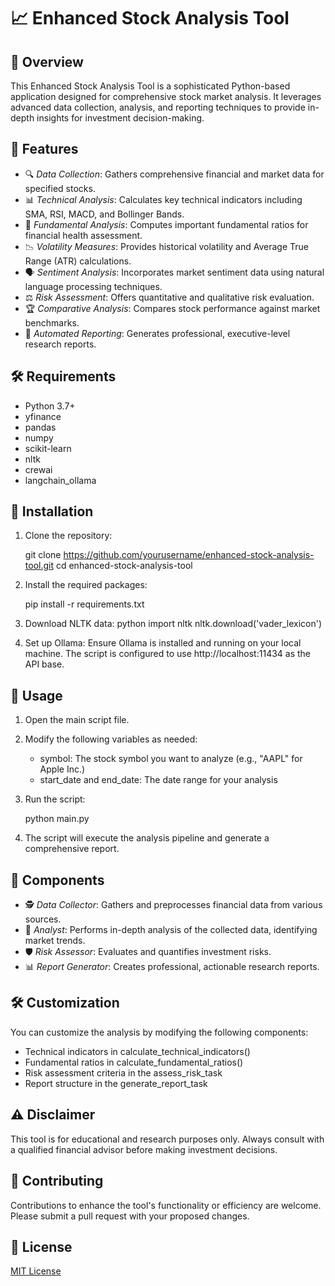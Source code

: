 # 📈 Enhanced Stock Analysis Tool

## 🌟 Overview

This Enhanced Stock Analysis Tool is a sophisticated Python-based application designed for comprehensive stock market analysis. It leverages advanced data collection, analysis, and reporting techniques to provide in-depth insights for investment decision-making.

## 🚀 Features

- 🔍 *Data Collection*: Gathers comprehensive financial and market data for specified stocks.
- 📊 *Technical Analysis*: Calculates key technical indicators including SMA, RSI, MACD, and Bollinger Bands.
- 💼 *Fundamental Analysis*: Computes important fundamental ratios for financial health assessment.
- 📉 *Volatility Measures*: Provides historical volatility and Average True Range (ATR) calculations.
- 🗣 *Sentiment Analysis*: Incorporates market sentiment data using natural language processing techniques.
- ⚖ *Risk Assessment*: Offers quantitative and qualitative risk evaluation.
- 🏆 *Comparative Analysis*: Compares stock performance against market benchmarks.
- 📝 *Automated Reporting*: Generates professional, executive-level research reports.

## 🛠 Requirements

- Python 3.7+
- yfinance
- pandas
- numpy
- scikit-learn
- nltk
- crewai
- langchain_ollama

## 🔧 Installation

1. Clone the repository:
   
   git clone https://github.com/yourusername/enhanced-stock-analysis-tool.git
   cd enhanced-stock-analysis-tool
   

2. Install the required packages:
   
   pip install -r requirements.txt
   

3. Download NLTK data:
   python
   import nltk
   nltk.download('vader_lexicon')
   

4. Set up Ollama:
   Ensure Ollama is installed and running on your local machine. The script is configured to use http://localhost:11434 as the API base.

## 🚀 Usage

1. Open the main script file.

2. Modify the following variables as needed:
   - symbol: The stock symbol you want to analyze (e.g., "AAPL" for Apple Inc.)
   - start_date and end_date: The date range for your analysis

3. Run the script:
   
   python main.py
   

4. The script will execute the analysis pipeline and generate a comprehensive report.

## 🧩 Components

- 🕵 *Data Collector*: Gathers and preprocesses financial data from various sources.
- 🧠 *Analyst*: Performs in-depth analysis of the collected data, identifying market trends.
- 🛡 *Risk Assessor*: Evaluates and quantifies investment risks.
- 📊 *Report Generator*: Creates professional, actionable research reports.

## 🛠 Customization

You can customize the analysis by modifying the following components:
- Technical indicators in calculate_technical_indicators()
- Fundamental ratios in calculate_fundamental_ratios()
- Risk assessment criteria in the assess_risk_task
- Report structure in the generate_report_task

## ⚠ Disclaimer

This tool is for educational and research purposes only. Always consult with a qualified financial advisor before making investment decisions.

## 🤝 Contributing

Contributions to enhance the tool's functionality or efficiency are welcome. Please submit a pull request with your proposed changes.

## 📄 License

[MIT License](LICENSE)
